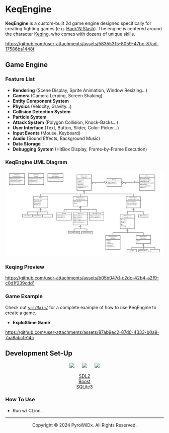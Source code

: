 # KeqEngine

**KeqEngine** is a custom-built 2d game engine designed specifically for creating fighting games (e.g. [Hack'N Slash](https://fr.wikipedia.org/wiki/Hack_%27n%27_slash)). The engine is centered around the character [Keqing](#keqing-video), who comes with dozens of unique skills.

https://github.com/user-attachments/assets/58355315-8059-47bc-87ad-17586ba1448f

## Game Engine

### Feature List

- **Rendering** (Scene Display, Sprite Animation, Window Resizing...)
- **Camera** (Camera Lerping, Screen Shaking)
- **Entity Component System**
- **Physics** (Velocity, Gravity...)
- **Collision Detection System**
- **Particle System**
- **Attack System** (Polygon Collision, Knock-Backs...)
- **User Interface** (Text, Button, Slider, Color-Picker...)
- **Input Events** (Mouse, Keyboard)
- **Audio** (Sound Effects, Background Music)
- **Data Storage**
- **Debugging System** (HitBox Display, Frame-by-Frame Execution)

### KeqEngine UML Diagram

<img src=".readme/KeqEngineUML.png">

### Keqing Preview

https://github.com/user-attachments/assets/b05b047d-c2dc-42b4-a2f9-c0d1f239cdd1

### Game Example

Check out [```src/Main/```](src/Main/) for a complete example of how to use KeqEngine to create a game.

- **ExploSlime Game**

https://github.com/user-attachments/assets/87ab9ec2-87d0-4333-b0a9-7aa8abcfe14c

## Development Set-Up

<div align="center">

[<img src="https://cdn.jsdelivr.net/gh/devicons/devicon@latest/icons/cplusplus/cplusplus-original.svg" width="60"/>](https://isocpp.org/)
&nbsp;&nbsp;&nbsp;&nbsp;
[<img src="https://cdn.jsdelivr.net/gh/devicons/devicon@latest/icons/clion/clion-original.svg" width="60"/>](https://www.jetbrains.com/clion/)
&nbsp;&nbsp;&nbsp;&nbsp;
[<img src="https://cdn.jsdelivr.net/gh/devicons/devicon@latest/icons/windows8/windows8-original.svg" width="60"/>](https://www.microsoft.com/windows/)

[SDL2](https://www.libsdl.org/) \
[Boost](https://www.boost.org/) \
[SQLite3](https://www.sqlite.org/)

</div>

### How To Use

- Run w/ CLion.

---

<div align="center">
  Copyright &#169; 2024 PyroWilDx. All Rights Reserved.
</div>
